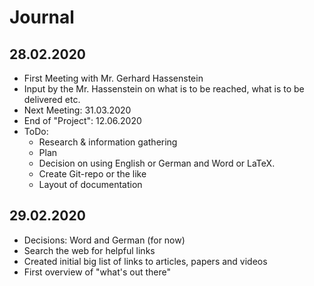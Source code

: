 # Journal
## 28.02.2020
* First Meeting with Mr. Gerhard Hassenstein
* Input by the Mr. Hassenstein on what is to be reached, what is to be delivered etc.
* Next Meeting: 31.03.2020
* End of "Project": 12.06.2020
* ToDo:
  * Research & information gathering
  * Plan
  * Decision on using English or German and Word or LaTeX.
  * Create Git-repo or the like
  * Layout of documentation
## 29.02.2020
* Decisions: Word and German (for now)
* Search the web for helpful links
* Created initial big list of links to articles, papers and videos
* First overview of "what's out there"
